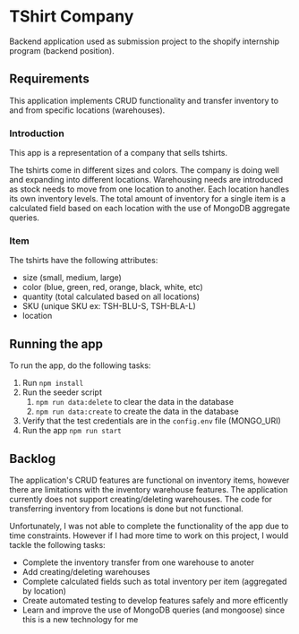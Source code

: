 # TShirt Company

Backend application used as submission project to the shopify internship program (backend position).

## Requirements

This application implements CRUD functionality and transfer inventory to and from specific locations (warehouses).

### Introduction

This app is a representation of a company that sells tshirts. 

The tshirts come in different sizes and colors. The company is doing well and expanding into different locations. Warehousing needs are introduced as stock needs to move from one location to another. Each location handles its own inventory levels. The total amount of inventory for a single item is a calculated field based on each location with the use of MongoDB aggregate queries.

### Item

The tshirts have the following attributes:
- size (small, medium, large)
- color (blue, green, red, orange, black, white, etc)
- quantity (total calculated based on all locations)
- SKU (unique SKU ex: TSH-BLU-S, TSH-BLA-L)
- location


## Running the app

To run the app, do the following tasks:
1. Run `npm install`
2. Run the seeder script 
   1. `npm run data:delete` to clear the data in the database
   2. `npm run data:create` to create the data in the database
3. Verify that the test credentials are in the `config.env` file (MONGO_URI)
4. Run the app `npm run start`


## Backlog

The application's CRUD features are functional on inventory items, however there are limitations with the inventory warehouse features. The application currently does not support creating/deleting warehouses. The code for transferring inventory from locations is done but not functional.

Unfortunately, I was not able to complete the functionality of the app due to time constraints. However if I had more time to work on this project, I would tackle the following tasks:
- Complete the inventory transfer from one warehouse to anoter
- Add creating/deleting warehouses
- Complete calculated fields such as total inventory per item (aggregated by location)
- Create automated testing to develop features safely and more efficently
- Learn and improve the use of MongoDB queries (and mongoose) since this is a new technology for me